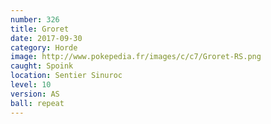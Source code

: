 ```yaml
---
number: 326
title: Groret
date: 2017-09-30
category: Horde
image: http://www.pokepedia.fr/images/c/c7/Groret-RS.png
caught: Spoink
location: Sentier Sinuroc
level: 10
version: AS
ball: repeat
---
```

